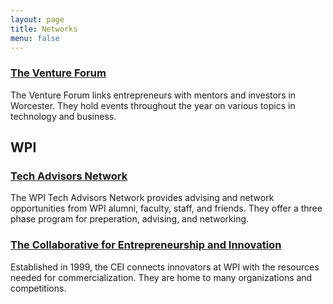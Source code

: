 ```yaml
---
layout: page
title: Networks
menu: false
---
```


### [The Venture Forum](http://http://www.theventureforum.org)

The Venture Forum links entrepreneurs with mentors and investors in
Worcester. They hold events throughout the year on various topics in technology
and business.

## WPI

### [Tech Advisors Network](http://www.wpi.edu/offices/tech-advisors-network.html)

The WPI Tech Advisors Network provides advising and network opportunities from
WPI alumni, faculty, staff, and friends. They offer a three phase program for
preperation, advising, and networking.

### [The Collaborative for Entrepreneurship and Innovation](http://www.wpi.edu/offices/cei/about.html)

Established in 1999, the CEI connects innovators at WPI with the resources
needed for commercialization. They are home to many organizations and
competitions.
